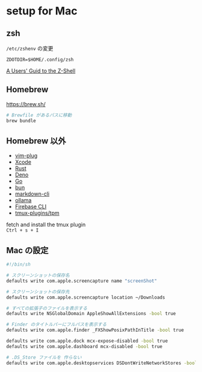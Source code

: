 # setup for Mac

## zsh

`/etc/zshenv` の変更

```env
ZDOTDIR=$HOME/.config/zsh
```

[A Users' Guid to the Z-Shell](https://zsh.sourceforge.io/Guide/zshguide02.html#l6)

## Homebrew

<https://brew.sh/>

```sh
# Brewfile があるパスに移動
brew bundle
```

## Homebrew 以外

- [vim-plug](https://github.com/junegunn/vim-plug)
- [Xcode](https://developer.apple.com/download/all/?q=Xcode)
- [Rust](https://www.rust-lang.org/learn/get-started)
- [Deno](https://docs.deno.com/runtime/manual/getting_started/installation)
- [Go](https://golang.google.cn/dl/)
- [bun](https://bun.sh/)
- [markdown-cli](https://github.com/igorshubovych/markdownlint-cli)
- [ollama](https://github.com/jmorganca/ollama)
- [Firebase CLI](https://firebase.google.com/docs/cli?hl=ja#install-cli-mac-linux)
- [tmux-plugins/tpm](https://github.com/tmux-plugins/tpm)

fetch and install the tmux plugin  
`Ctrl + s + I`

## Mac の設定

```sh
#!/bin/sh

# スクリーンショットの保存名
defaults write com.apple.screencapture name "screenShot"

# スクリーンショットの保存先
defaults write com.apple.screencapture location ~/Downloads

# すべての拡張子のファイルを表示する
defaults write NSGlobalDomain AppleShowAllExtensions -bool true

# Finder のタイトルバーにフルパスを表示する
defaults write com.apple.finder _FXShowPosixPathInTitle -bool true

defaults write com.apple.dock mcx-expose-disabled -bool true
defaults write com.apple.dashboard mcx-disabled -bool true

# .DS_Store ファイルを 作らない
defaults write com.apple.desktopservices DSDontWriteNetworkStores -bool true
```
